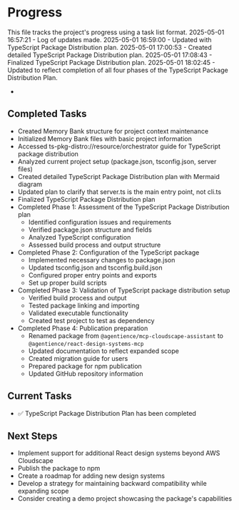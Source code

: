 # Progress

This file tracks the project's progress using a task list format.
2025-05-01 16:57:21 - Log of updates made.
2025-05-01 16:59:00 - Updated with TypeScript Package Distribution plan.
2025-05-01 17:00:53 - Created detailed TypeScript Package Distribution plan.
2025-05-01 17:08:43 - Finalized TypeScript Package Distribution plan.
2025-05-01 18:02:45 - Updated to reflect completion of all four phases of the TypeScript Package Distribution Plan.

*

## Completed Tasks

* Created Memory Bank structure for project context maintenance
* Initialized Memory Bank files with basic project information
* Accessed ts-pkg-distro://resource/orchestrator guide for TypeScript package distribution
* Analyzed current project setup (package.json, tsconfig.json, server files)
* Created detailed TypeScript Package Distribution plan with Mermaid diagram
* Updated plan to clarify that server.ts is the main entry point, not cli.ts
* Finalized TypeScript Package Distribution plan
* Completed Phase 1: Assessment of the TypeScript Package Distribution plan
  * Identified configuration issues and requirements
  * Verified package.json structure and fields
  * Analyzed TypeScript configuration
  * Assessed build process and output structure
* Completed Phase 2: Configuration of the TypeScript package
  * Implemented necessary changes to package.json
  * Updated tsconfig.json and tsconfig.build.json
  * Configured proper entry points and exports
  * Set up proper build scripts
* Completed Phase 3: Validation of TypeScript package distribution setup
  * Verified build process and output
  * Tested package linking and importing
  * Validated executable functionality
  * Created test project to test as dependency
* Completed Phase 4: Publication preparation
  * Renamed package from `@agentience/mcp-cloudscape-assistant` to `@agentience/react-design-systems-mcp`
  * Updated documentation to reflect expanded scope
  * Created migration guide for users
  * Prepared package for npm publication
  * Updated GitHub repository information

## Current Tasks

* ✅ TypeScript Package Distribution Plan has been completed

## Next Steps

* Implement support for additional React design systems beyond AWS Cloudscape
* Publish the package to npm
* Create a roadmap for adding new design systems
* Develop a strategy for maintaining backward compatibility while expanding scope
* Consider creating a demo project showcasing the package's capabilities